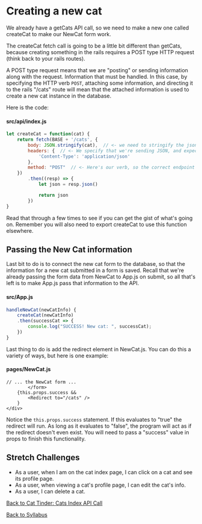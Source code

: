# Creating a new cat

We already have a getCats API call, so we need to make a new one called createCat to make our NewCat form work.

The createCat fetch call is going to be a little bit different than getCats, because creating something in the rails requires a POST type HTTP request (think back to your rails routes).

A POST type request means that we are "posting" or sending information along with the request. Information that must be handled. In this case, by specifying the HTTP verb `POST`, attaching some information, and directing it to the rails "/cats" route will mean that the attached information is used to create a new cat instance in the database.

Here is the code:

#### src/api/index.js
```javascript
let createCat = function(cat) {
	return fetch(BASE + '/cats', {
		body: JSON.stringify(cat),  // <- we need to stringify the json for fetch
		headers: {  // <- We specify that we're sending JSON, and expect JSON back
			'Content-Type': 'application/json'
		},
		method: "POST"  // <- Here's our verb, so the correct endpoint is invoked on the server
	})
		.then((resp) => {
			let json = resp.json()

			return json
		})
}
```
Read that through a few times to see if you can get the gist of what's going on. Remember you will also need to export createCat to use this function elsewhere.

## Passing the New Cat information

Last bit to do is to connect the new cat form to the database, so that the information for a new cat submitted in a form is saved.  Recall that we're already passing the form data from NewCat to App.js on submit, so all that's left is to make App.js pass that information to the API.

#### src/App.js
```javascript
handleNewCat(newCatInfo) {
	createCat(newCatInfo)
    .then(successCat => {
        console.log("SUCCESS! New cat: ", successCat);
    })
}
```

Last thing to do is add the redirect element in NewCat.js. You can do this a variety of ways, but here is one example:

#### pages/NewCat.js
```
// ... the NewCat form ...
		</form>
	{this.props.success &&
		<Redirect to="/cats" />
	}
</div>
```
Notice the ```this.props.success``` statement. If this evaluates to "true" the redirect will run. As long as it evaluates to "false", the program will act as if the redirect doesn't even exist. You will need to pass a "success" value in props to finish this functionality.

## Stretch Challenges

- As a user, when I am on the cat index page, I can click on a cat and see its profile page.
- As a user, when viewing a cat's profile page, I can edit the cat's info.
- As a user, I can delete a cat.

[Back to Cat Tinder: Cats Index API Call](./08cat_tinder_api_index.md)

[Back to Syllabus](../../README.md)